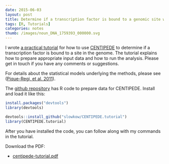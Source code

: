 ```yaml
---
date: 2015-06-03
layout: post
title: Determine if a transcription factor is bound to a genomic site with CENTIPEDE
tags: [R, Tutorials]
categories: notes
thumb: /images/noun_DNA_1759393_000000.svg
---
```


I wrote [a practical tutorial][1] for how to use [CENTIPEDE] to determine if
a transcription factor is bound to a site in the genome. The tutorial explains
how to prepare appropriate input data and how to run the analysis. Please get
in touch if you have any comments or suggestions.

<!--more-->

For details about the statistical models underlying the methods, please see
([Pique-Regi, et al. 2011][2]).

The [github repository][1] has R code to prepare data for CENTIPEDE. Install
and load it like this:

```r
install.packages("devtools")
library(devtools)

devtools::install_github("slowkow/CENTIPEDE.tutorial")
library(CENTIPEDE.tutorial)
```

After you have installed the code, you can follow along with my commands in the
tutorial.

Download the PDF:

- [centipede-tutorial.pdf][pdf]

[1]: https://github.com/slowkow/CENTIPEDE.tutorial
[pdf]: https://github.com/slowkow/CENTIPEDE.tutorial/raw/master/vignettes/centipede-tutorial.pdf
[2]: http://genome.cshlp.org/content/21/3/447
[CENTIPEDE]: http://centipede.uchicago.edu/

